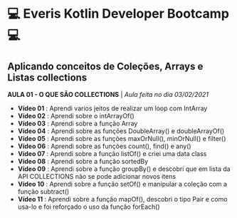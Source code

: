# :computer: Everis Kotlin Developer Bootcamp :computer:
## Aplicando conceitos de Coleções, Arrays e Listas collections
**AULA 01 - O QUE SÃO COLLECTIONS** | _Aula feita no dia 03/02/2021_
- **Vídeo 01** : Aprendi varios jeitos de realizar um loop com IntArray
- **Vídeo 02** : Aprendi sobre o intArrayOf() 
- **Vídeo 03** : Aprendi sobre a função Array 
- **Vídeo 04** : Aprendi sobre as funções DoubleArray() e doubleArrayOf() 
- **Vídeo 05** : Aprendi sobre as funções maxOrNull(), minOrNull() e filter() 
- **Vídeo 06** : Aprendi sobre as funções count(), find() e any()
- **Vídeo 07** : Aprendi sobre a função listOf() e criei uma data class 
- **Vídeo 08** : Aprendi sobre a função sortedBy
- **Vídeo 09** : Aprendi sobre a função groupBy() e descobri que em lista da API COLLECTIONS não se pode adicionar novos itens
- **Vídeo 10** : Aprendi sobre a função setOf() e manipular a coleção com a função subtract()
- **Vídeo 11** : Aprendi sobre a função mapOf(), descobri o tipo Pair e como usa-lo e foi reforçado o uso da função forEach()